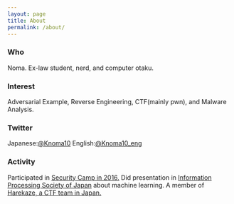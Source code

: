 ```yaml
---
layout: page
title: About
permalink: /about/
---
```

### Who
Noma. Ex-law student, nerd, and computer otaku.
### Interest
Adversarial Example, Reverse Engineering, CTF(mainly pwn), and Malware Analysis.
### Twitter
Japanese:[@Knoma10](https://twitter.com/Knoma10)
English:[@Knoma10_eng](https://twitter.com/Knoma10_eng)
### Activity
Participated in [Security Camp in 2016.](http://www.security-camp.org/camp/index.html)
Did presentation in [Information Processing Society of Japan](http://www.ipsj.or.jp/event/taikai/79/english/index.html) about machine learning.
A member of [Harekaze, a CTF team in Japan.](https://harekaze.com)


